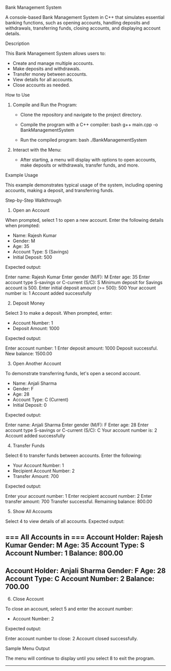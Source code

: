 Bank Management System

A console-based Bank Management System in C++ that simulates essential banking functions, such as opening accounts, handling deposits and withdrawals, transferring funds, closing accounts, and displaying account details.

Description

This Bank Management System allows users to:
- Create and manage multiple accounts.
- Make deposits and withdrawals.
- Transfer money between accounts.
- View details for all accounts.
- Close accounts as needed.

How to Use

1. Compile and Run the Program:
   - Clone the repository and navigate to the project directory.
   - Compile the program with a C++ compiler:
     bash
     g++ main.cpp -o BankManagementSystem
     
   - Run the compiled program:
     bash
     ./BankManagementSystem
     

2. Interact with the Menu:
   - After starting, a menu will display with options to open accounts, make deposits or withdrawals, transfer funds, and more.

Example Usage

This example demonstrates typical usage of the system, including opening accounts, making a deposit, and transferring funds.

Step-by-Step Walkthrough

1. Open an Account

When prompted, select 1 to open a new account. Enter the following details when prompted:

- Name: Rajesh Kumar
- Gender: M
- Age: 35
- Account Type: S (Savings)
- Initial Deposit: 500

Expected output:

Enter name: Rajesh Kumar
Enter gender (M/F): M
Enter age: 35
Enter account type  S-savings or C-current (S/C): S
Minimum deposit for Savings account is 500.
Enter initial deposit amount (>= 500): 500
Your account number is: 1
Account added successfully


2. Deposit Money

Select 3 to make a deposit. When prompted, enter:

- Account Number: 1
- Deposit Amount: 1000

Expected output:

Enter account number: 1
Enter deposit amount: 1000
Deposit successful. New balance: 1500.00


3. Open Another Account

To demonstrate transferring funds, let's open a second account.

- Name: Anjali Sharma
- Gender: F
- Age: 28
- Account Type: C (Current)
- Initial Deposit: 0

Expected output:

Enter name: Anjali Sharma
Enter gender (M/F): F
Enter age: 28
Enter account type  S-savings or C-current (S/C): C
Your account number is: 2
Account added successfully


4. Transfer Funds

Select 6 to transfer funds between accounts. Enter the following:

- Your Account Number: 1
- Recipient Account Number: 2
- Transfer Amount: 700

Expected output:

Enter your account number: 1
Enter recipient account number: 2
Enter transfer amount: 700
Transfer successful. Remaining balance: 800.00


5. Show All Accounts

Select 4 to view details of all accounts. Expected output:


=== All Accounts in ===
Account Holder: Rajesh Kumar
Gender: M
Age: 35
Account Type: S
Account Number: 1
Balance: 800.00
-------------------------
Account Holder: Anjali Sharma
Gender: F
Age: 28
Account Type: C
Account Number: 2
Balance: 700.00
-------------------------


6. Close Account

To close an account, select 5 and enter the account number:

- Account Number: 2

Expected output:

Enter account number to close: 2
Account closed successfully.


Sample Menu Output

The menu will continue to display until you select 8 to exit the program.

---
